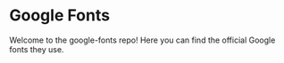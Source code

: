 # Google Fonts
Welcome to the google-fonts repo! Here you can find the official Google fonts they use. 